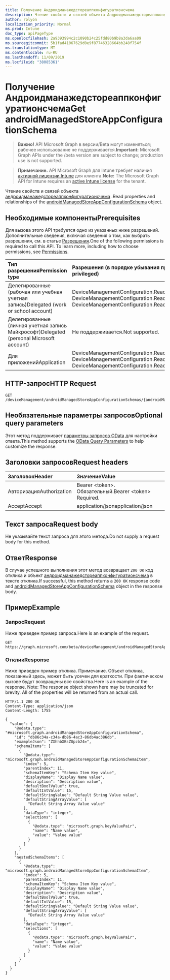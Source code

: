 ```yaml
---
title: Получение Андроидманажедстореаппконфигуратионсчема
description: Чтение свойств и связей объекта Андроидманажедстореаппконфигуратионсчема.
author: rolyon
localization_priority: Normal
ms.prod: Intune
doc_type: apiPageType
ms.openlocfilehash: 2a9393994c2c1090b24c25fdd80b9b8a3da6aa09
ms.sourcegitcommit: 5b1fad41067629d0e9f87746328664bb248f754f
ms.translationtype: MT
ms.contentlocale: ru-RU
ms.lasthandoff: 11/09/2019
ms.locfileid: "38085361"
---
```

# <a name="get-androidmanagedstoreappconfigurationschema"></a><span data-ttu-id="06ceb-103">Получение Андроидманажедстореаппконфигуратионсчема</span><span class="sxs-lookup"><span data-stu-id="06ceb-103">Get androidManagedStoreAppConfigurationSchema</span></span>

> <span data-ttu-id="06ceb-104">**Важно!** API Microsoft Graph в версии/Beta могут изменяться; рабочее использование не поддерживается.</span><span class="sxs-lookup"><span data-stu-id="06ceb-104">**Important:** Microsoft Graph APIs under the /beta version are subject to change; production use is not supported.</span></span>

> <span data-ttu-id="06ceb-105">**Примечание.** API Microsoft Graph для Intune требует наличия [активной лицензии Intune](https://go.microsoft.com/fwlink/?linkid=839381) для клиента.</span><span class="sxs-lookup"><span data-stu-id="06ceb-105">**Note:** The Microsoft Graph API for Intune requires an [active Intune license](https://go.microsoft.com/fwlink/?linkid=839381) for the tenant.</span></span>

<span data-ttu-id="06ceb-106">Чтение свойств и связей объекта [андроидманажедстореаппконфигуратионсчема](../resources/intune-androidforwork-androidmanagedstoreappconfigurationschema.md) .</span><span class="sxs-lookup"><span data-stu-id="06ceb-106">Read properties and relationships of the [androidManagedStoreAppConfigurationSchema](../resources/intune-androidforwork-androidmanagedstoreappconfigurationschema.md) object.</span></span>

## <a name="prerequisites"></a><span data-ttu-id="06ceb-107">Необходимые компоненты</span><span class="sxs-lookup"><span data-stu-id="06ceb-107">Prerequisites</span></span>
<span data-ttu-id="06ceb-p101">Для вызова этого API требуется одно из указанных ниже разрешений. Дополнительные сведения, включая сведения о том, как выбрать разрешения, см. в статье [Разрешения](/graph/permissions-reference).</span><span class="sxs-lookup"><span data-stu-id="06ceb-p101">One of the following permissions is required to call this API. To learn more, including how to choose permissions, see [Permissions](/graph/permissions-reference).</span></span>

|<span data-ttu-id="06ceb-110">Тип разрешения</span><span class="sxs-lookup"><span data-stu-id="06ceb-110">Permission type</span></span>|<span data-ttu-id="06ceb-111">Разрешения (в порядке убывания привилегий)</span><span class="sxs-lookup"><span data-stu-id="06ceb-111">Permissions (from most to least privileged)</span></span>|
|:---|:---|
|<span data-ttu-id="06ceb-112">Делегированные (рабочая или учебная учетная запись)</span><span class="sxs-lookup"><span data-stu-id="06ceb-112">Delegated (work or school account)</span></span>|<span data-ttu-id="06ceb-113">DeviceManagementConfiguration.ReadWrite.All, DeviceManagementConfiguration.Read.All</span><span class="sxs-lookup"><span data-stu-id="06ceb-113">DeviceManagementConfiguration.ReadWrite.All, DeviceManagementConfiguration.Read.All</span></span>|
|<span data-ttu-id="06ceb-114">Делегированные (личная учетная запись Майкрософт)</span><span class="sxs-lookup"><span data-stu-id="06ceb-114">Delegated (personal Microsoft account)</span></span>|<span data-ttu-id="06ceb-115">Не поддерживается.</span><span class="sxs-lookup"><span data-stu-id="06ceb-115">Not supported.</span></span>|
|<span data-ttu-id="06ceb-116">Для приложений</span><span class="sxs-lookup"><span data-stu-id="06ceb-116">Application</span></span>|<span data-ttu-id="06ceb-117">DeviceManagementConfiguration.ReadWrite.All, DeviceManagementConfiguration.Read.All</span><span class="sxs-lookup"><span data-stu-id="06ceb-117">DeviceManagementConfiguration.ReadWrite.All, DeviceManagementConfiguration.Read.All</span></span>|

## <a name="http-request"></a><span data-ttu-id="06ceb-118">HTTP-запрос</span><span class="sxs-lookup"><span data-stu-id="06ceb-118">HTTP Request</span></span>
<!-- {
  "blockType": "ignored"
}
-->
``` http
GET /deviceManagement/androidManagedStoreAppConfigurationSchemas/{androidManagedStoreAppConfigurationSchemaId}
```

## <a name="optional-query-parameters"></a><span data-ttu-id="06ceb-119">Необязательные параметры запросов</span><span class="sxs-lookup"><span data-stu-id="06ceb-119">Optional query parameters</span></span>
<span data-ttu-id="06ceb-120">Этот метод поддерживает [параметры запросов OData](/graph/query-parameters) для настройки ответа.</span><span class="sxs-lookup"><span data-stu-id="06ceb-120">This method supports the [OData Query Parameters](/graph/query-parameters) to help customize the response.</span></span>

## <a name="request-headers"></a><span data-ttu-id="06ceb-121">Заголовки запросов</span><span class="sxs-lookup"><span data-stu-id="06ceb-121">Request headers</span></span>
|<span data-ttu-id="06ceb-122">Заголовок</span><span class="sxs-lookup"><span data-stu-id="06ceb-122">Header</span></span>|<span data-ttu-id="06ceb-123">Значение</span><span class="sxs-lookup"><span data-stu-id="06ceb-123">Value</span></span>|
|:---|:---|
|<span data-ttu-id="06ceb-124">Авторизация</span><span class="sxs-lookup"><span data-stu-id="06ceb-124">Authorization</span></span>|<span data-ttu-id="06ceb-125">Bearer &lt;token&gt;. Обязательный.</span><span class="sxs-lookup"><span data-stu-id="06ceb-125">Bearer &lt;token&gt; Required.</span></span>|
|<span data-ttu-id="06ceb-126">Accept</span><span class="sxs-lookup"><span data-stu-id="06ceb-126">Accept</span></span>|<span data-ttu-id="06ceb-127">application/json</span><span class="sxs-lookup"><span data-stu-id="06ceb-127">application/json</span></span>|

## <a name="request-body"></a><span data-ttu-id="06ceb-128">Текст запроса</span><span class="sxs-lookup"><span data-stu-id="06ceb-128">Request body</span></span>
<span data-ttu-id="06ceb-129">Не указывайте текст запроса для этого метода.</span><span class="sxs-lookup"><span data-stu-id="06ceb-129">Do not supply a request body for this method.</span></span>

## <a name="response"></a><span data-ttu-id="06ceb-130">Ответ</span><span class="sxs-lookup"><span data-stu-id="06ceb-130">Response</span></span>
<span data-ttu-id="06ceb-131">В случае успешного выполнения этот метод возвращает `200 OK` код отклика и объект [андроидманажедстореаппконфигуратионсчема](../resources/intune-androidforwork-androidmanagedstoreappconfigurationschema.md) в тексте отклика.</span><span class="sxs-lookup"><span data-stu-id="06ceb-131">If successful, this method returns a `200 OK` response code and [androidManagedStoreAppConfigurationSchema](../resources/intune-androidforwork-androidmanagedstoreappconfigurationschema.md) object in the response body.</span></span>

## <a name="example"></a><span data-ttu-id="06ceb-132">Пример</span><span class="sxs-lookup"><span data-stu-id="06ceb-132">Example</span></span>

### <a name="request"></a><span data-ttu-id="06ceb-133">Запрос</span><span class="sxs-lookup"><span data-stu-id="06ceb-133">Request</span></span>
<span data-ttu-id="06ceb-134">Ниже приведен пример запроса.</span><span class="sxs-lookup"><span data-stu-id="06ceb-134">Here is an example of the request.</span></span>
``` http
GET https://graph.microsoft.com/beta/deviceManagement/androidManagedStoreAppConfigurationSchemas/{androidManagedStoreAppConfigurationSchemaId}
```

### <a name="response"></a><span data-ttu-id="06ceb-135">Отклик</span><span class="sxs-lookup"><span data-stu-id="06ceb-135">Response</span></span>
<span data-ttu-id="06ceb-p102">Ниже приведен пример отклика. Примечание. Объект отклика, показанный здесь, может быть усечен для краткости. При фактическом вызове будут возвращены все свойства.</span><span class="sxs-lookup"><span data-stu-id="06ceb-p102">Here is an example of the response. Note: The response object shown here may be truncated for brevity. All of the properties will be returned from an actual call.</span></span>
``` http
HTTP/1.1 200 OK
Content-Type: application/json
Content-Length: 1755

{
  "value": {
    "@odata.type": "#microsoft.graph.androidManagedStoreAppConfigurationSchema",
    "id": "db86c34a-c34a-db86-4ac3-86db4ac386db",
    "exampleJson": "ZXhhbXBsZUpzb24=",
    "schemaItems": [
      {
        "@odata.type": "microsoft.graph.androidManagedStoreAppConfigurationSchemaItem",
        "index": 5,
        "parentIndex": 11,
        "schemaItemKey": "Schema Item Key value",
        "displayName": "Display Name value",
        "description": "Description value",
        "defaultBoolValue": true,
        "defaultIntValue": 15,
        "defaultStringValue": "Default String Value value",
        "defaultStringArrayValue": [
          "Default String Array Value value"
        ],
        "dataType": "integer",
        "selections": [
          {
            "@odata.type": "microsoft.graph.keyValuePair",
            "name": "Name value",
            "value": "Value value"
          }
        ]
      }
    ],
    "nestedSchemaItems": [
      {
        "@odata.type": "microsoft.graph.androidManagedStoreAppConfigurationSchemaItem",
        "index": 5,
        "parentIndex": 11,
        "schemaItemKey": "Schema Item Key value",
        "displayName": "Display Name value",
        "description": "Description value",
        "defaultBoolValue": true,
        "defaultIntValue": 15,
        "defaultStringValue": "Default String Value value",
        "defaultStringArrayValue": [
          "Default String Array Value value"
        ],
        "dataType": "integer",
        "selections": [
          {
            "@odata.type": "microsoft.graph.keyValuePair",
            "name": "Name value",
            "value": "Value value"
          }
        ]
      }
    ]
  }
}
```






